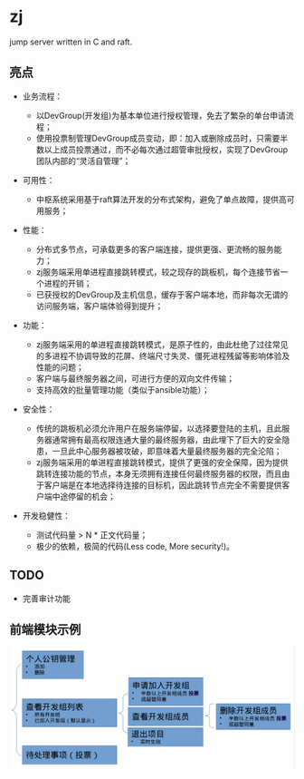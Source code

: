 # zj
jump server written in C and raft.

## 亮点
- 业务流程：        
	- 以DevGroup(开发组)为基本单位进行授权管理，免去了繁杂的单台申请流程；
	- 使用投票制管理DevGroup成员变动，即：加入或删除成员时，只需要半数以上成员投票通过，而不必每次通过超管审批授权，实现了DevGroup团队内部的“灵活自管理”；

- 可用性：        
	- 中枢系统采用基于raft算法开发的分布式架构，避免了单点故障，提供高可用服务；

- 性能：        
	- 分布式多节点，可承载更多的客户端连接，提供更强、更流畅的服务能力；
	- zj服务端采用单进程直接跳转模式，较之现存的跳板机，每个连接节省一个进程的开销；
	- 已获授权的DevGroup及主机信息，缓存于客户端本地，而非每次无谓的访问服务端，客户端体验得到提升；

- 功能：        
	- zj服务端采用的单进程直接跳转模式，是原子性的，由此杜绝了过往常见的多进程不协调导致的花屏、终端尺寸失灵、僵死进程残留等影响体验及性能的问题；
	- 客户端与最终服务器之间，可进行方便的双向文件传输；
	- 支持高效的批量管理功能（类似于ansible功能）；

- 安全性：        
	- 传统的跳板机必须允许用户在服务端停留，以选择要登陆的主机，且此服务器通常拥有最高权限连通大量的最终服务器，由此埋下了巨大的安全隐患，一旦此中心服务器被攻破，即意味着大量最终服务器的完全沦陷；
	- zj服务端采用的单进程直接跳转模式，提供了更强的安全保障，因为提供跳转连接功能的节点，本身无须拥有连接任何最终服务器的权限，而且由于客户端是在本地选择待连接的目标机，因此跳转节点完全不需要提供客户端中途停留的机会；

- 开发稳健性：        
	- 测试代码量 > N * 正文代码量；
	- 极少的依赖，极简的代码(Less code, More security!)。

## TODO
- 完善审计功能

## 前端模块示例
![](demo/前端模块示例.png)
